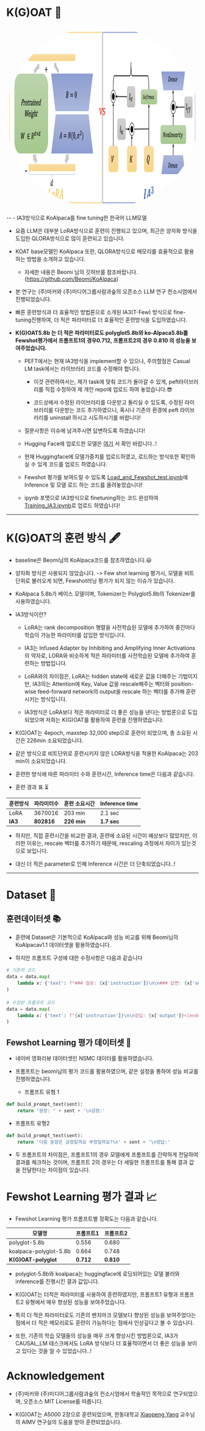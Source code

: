 <p align="center" width="100%">
</p>

# K(G)OAT 🐐

<p align="center" width="100%">
<img src="sources/IA3_LORA.png" alt="IA3 icon" style="width: 1073px; height:477px; display: block; margin: auto; border-radius: 50%;">
</p>
--
- IA3방식으로 KoAlpaca를 fine tuning한 한국어 LLM모델

- 요즘 LLM은 대부분 LoRA방식으로 훈련이 진행되고 있으며, 최근은 양자화 방식을 도입한 QLORA방식으로 많이 훈련되고 있습니다.

- KOAT base모델인 KoAlpaca 또한, QLORA방식으로 메모리를 효율적으로 활용하는 방법을 소개하고 있습니다.
  - 자세한 내용은 Beomi 님의 깃허브를 참조바랍니다. (https://github.com/Beomi/KoAlpaca)

- 본 연구는 (주)마커와 (주)미디어그룹사람과숲의 오픈소스 LLM 연구 컨소시엄에서 진행되었습니다.

- 빠른 훈련방식과 더 효율적인 방법론으로 소개된 IA3(T-Few) 방식으로 fine-tuning진행하여,
더 적은 파라미터로 더 효율적인 훈련방식을 도입하였습니다.

- **K(G)OAT5.8b 는 더 적은 파라미터로도 polyglot5.8b와 ko-Alpaca5.8b를 Fewshot평가에서 프롬프트1의 경우0.712, 프롬프트2의 경우 0.810 의 성능을 보여주었습니다.**


  - PEFT에서는 현재 IA3방식을 implement할 수 있으나, 주의할점은 Casual LM task에서는 라이브러리 코드를 수정해야 합니다.
    
    - 이것 관련하여서는, 제가 task에 맞춰 코드가 돌아갈 수 있게, peft라이브러리를 직접 수정하여 제 개인 repo에 업로드 하여 놓았습니다.😎
      
    - 코드상에서 수정된 라이브러리를 다운받고 돌리실 수 있도록, 수정된 라이브러리를 다운받는 코드 추가하였으니, 혹시나 기존의 환경에 peft 라이브러리를 uninstall 하시고 시도하시기를 바랍니다!


  - 질문사항은 이슈에 남겨주시면 답변하도록 하겠습니다!

  - Hugging Face에 업로드한 모델은 [여기](https://huggingface.co/DopeorNope/KOAT-5.8b) 서 확인 바랍니다..!
    
  - 현재 Huggingface에 모델가중치를 업로드하였고, 로드하는 방식또한 확인하실 수 있게 코드를 업로드 하였습니다.

  - Fewshot 평가를 보여드릴 수 있도록 [Load_and_Fewshot_test.ipynb](https://github.com/Marker-Inc-Korea/K-G-OAT/blob/main/Load_and_Fewshot_test.ipynb)에 Inference 및 모델 로드 하는 코드를 올려놓았습니다!
    
  - ipynb 포맷으로 IA3방식으로 finetuning하는 코드 완성하여 [Training_IA3.ipynb](https://github.com/Marker-Inc-Korea/K-G-OAT/blob/main/Training_IA3.ipynb)로 업로드 하였습니다!
---
# K(G)OAT의 훈련 방식 🖋️

- baseline은 Beomi님의 KoAlpaca코드를 참조하였습니다.😃

- 양자화 방식은 사용되지 않았습니다.
        -> Few shot learning 평가시, 모델을 비트 단위로 불러오게 되면, Fewshot러닝 평가가 되지 않는 이슈가 있습니다.

- KoAlpaca 5.8b가 베이스 모델이며, Tokenizer는 Polyglot5.8b의 Tokenizer를 사용하였습니다.
  
- IA3방식이란?

  - LoRA는 rank decomposition 행렬을 사전학습된 모델에 추가하여 중간마다 학습이 가능한 파라미터를 삽입한 방식입니다.
    
  - IA3는 Infused Adapter by Inhibiting and Amplifying Inner Activations의 약자로, LORA와 비슷하게 적은 파라미터를 사전학습된 모델에 추가하여 훈련하는 방법입니다.
    
  - LoRA와의 차이점은, LoRA는 hidden state에 새로운 값을 더해주는 기법이지만, IA3의는 Attention에 Key, Value 값을 rescale해주는 벡터와 position-wise feed-forward network의 output을 rescale 하는 벡터를 추가해 훈련시키는 방식입니다.
    
  - IA3방식은 LoRA보다 적은 파라미터로 더 좋은 성능을 낸다는 방법론으로 도입 되었으며 저희는 K(G)OAT를 활용하여 훈련을 진행하였습니다.

- K(G)OAT는 4epoch, maxstep 32,000 step으로 훈련이 되었으며, 총 소요된 시간은 226min 소요되었습니다.

- 같은 방식으로 비트단위로 훈련시키지 않은 LORA방식을 적용한 KoAlpaca는 203 min이 소요되었습니다.

- 훈련한 방식에 따른 파라미터 수와 훈련시간, Inference time은 다음과 같습니다.

- 훈련 경과 표 ⏳
  
훈련방식 | 파라미터수 | 훈련 소요시간 | Inference time
-- | -- | -- | --
LoRA | 3670016 | 203 min | 2.1 sec
**IA3** | **802816** | **226 min** | **1.7 sec**

- 하지만, 직접 훈련시간을 비교한 결과, 훈련에 소요된 시간이 예상보다 많았지만, 이러한 이유는, rescale 벡터를 추가하기 때문에, rescaling 과정에서 차이가 있는것으로 보입니다.

- 대신 더 적은 parameter로 인해 Inference 시간은 더 단축되었습니다..!

---
# Dataset 💾

## 훈련데이터셋 📚

- 훈련에 Dataset은 기본적으로 KoAlpaca와 성능 비교를 위해 Beomi님의 KoAlpacav1.1 데이터셋을 활용하였습니다.
  
- 하지만 프롬프트 구성에 대한 수정사항은 다음과 같습니다

```python
# 기존의 코드
data = data.map(
    lambda x: {'text': f"### 질문: {x['instruction']}\n\n### 답변: {x['output']}<|endoftext|>" }
)

# 수정된 프롬프트 코드
data = data.map(
    lambda x: {'text': f"{x['instruction']}\n\n정답: {x['output']}<|endoftext|>"}
)
```

## Fewshot Learning 평가 데이터셋 📕

- 네이버 영화리뷰 데이터셋인 NSMC 데이터를 활용하였습니다.

- 프롬프트는 beomi님의 평가 코드를 활용하였으며, 같은 설정을 통하여 성능 비교를 진행하였습니다.

    - 프롬프트 유형 1
```python
def build_prompt_text(sent):
    return "문장: " + sent + '\n감정:'
```

   - 프롬프트 유형2
```python
def build_prompt_text(sent):
    return '다음 문장은 긍정일까요 부정일까요?\n' + sent + '\n정답:'

```

- 두 프롬프트의 차이점은, 프롬프트1의 경우 모델에게 프롬프트를 간략하게 전달하여 결과를 체크하는 것이며, 프롬프트 2의 경우는 더 세밀한 프롬프트를 통해 결과 값을 전달한다는 차이점이 있습니다.

# Fewshot Learning 평가 결과 📈

- Fewshot Learning 평가
프롬프트별 정확도는 다음과 같습니다.

모델명 | 프롬프트1 | 프롬프트2
-- | -- | --
polyglot-5.8b| 0.556 | 0.680
koalpaca-polyglot-5.8b | 0.664 | 0.748
**K(G)OAT-polyglot** | **0.712** | **0.810**


- polyglot-5.8b와 koalpaca는 huggingface에 로딩되어있는 모델 불러와 inference를 진행시킨 결과 값입니다.

- K(G)OAT는 더적은 파라미터를 사용하여 훈련하였지만, 프롬프트1 유형과 프롬프트2 유형에서 매우 향상된 성능을 보여주었습니다.

- 특히 더 적은 파라미터로도 기존의 벤치마크 모델보다 향상된 성능을 보여주었다는 점에서 더 적은 메모리로도 훈련이 가능하다는 점에서 인상깊다고 볼 수 있습니다.

- 또한, 기존의 학습 모델들의 성능을 매우 크게 향상시킨 방법론으로, IA3가 CAUSAL_LM 테스크에서도 LoRA 방식보다 더 효율적이면서 더 좋은 성능을 보이고 있다는 것을 알 수 있었습니다..!

# Acknowledgement

- (주)마커와 (주)미디어그룹사람과숲의 컨소시엄에서 학술적인 목적으로 연구되었으며, 오픈소스 MIT License를 따릅니다. 

- K(G)OAT는 A5000 2장으로 훈련되었으며, 한동대학교 [Xiaopeng Yang](https://www.researchgate.net/profile/Xiaopeng-Yang-2) 교수님의 AIMV 연구실의 도움을 받아 훈련되었습니다.
